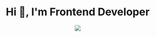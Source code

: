 <h1 align="center">Hi 👋, I'm Frontend Developer</h1>
<p align="center">
  <a href="https://skillicons.dev">
    <img src="https://skillicons.dev/icons?i=git,bootstrap,css,firebase,github,html,js,nextjs,nodejs,react,redux,tailwind,ts,vscode&perline=14" />
  </a>
</p>
